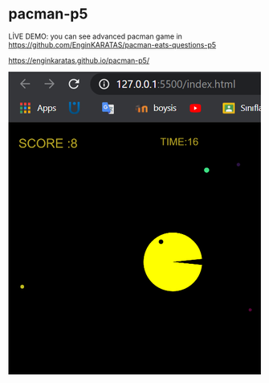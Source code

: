 # pacman-p5
LİVE DEMO:
you can see advanced pacman game in 
https://github.com/EnginKARATAS/pacman-eats-questions-p5

https://enginkaratas.github.io/pacman-p5/

![](aaa.png)
 
